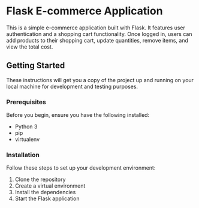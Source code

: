 # Flask E-commerce Application

This is a simple e-commerce application built with Flask. It features user authentication and a shopping cart functionality. Once logged in, users can add products to their shopping cart, update quantities, remove items, and view the total cost.

## Getting Started

These instructions will get you a copy of the project up and running on your local machine for development and testing purposes.

### Prerequisites

Before you begin, ensure you have the following installed:

- Python 3
- pip
- virtualenv

### Installation

Follow these steps to set up your development environment:

1. Clone the repository
2. Create a virtual environment
3. Install the dependencies
4. Start the Flask application
